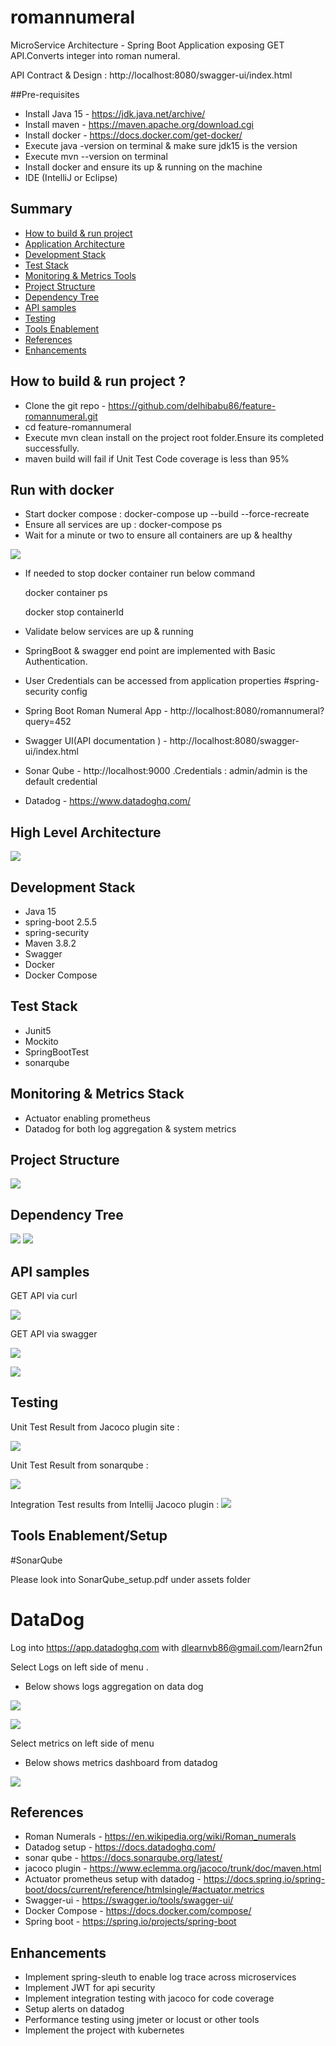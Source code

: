 # romannumeral
MicroService Architecture - Spring Boot Application exposing GET API.Converts integer into roman numeral.

API Contract & Design : http://localhost:8080/swagger-ui/index.html

##Pre-requisites

* Install Java 15 - https://jdk.java.net/archive/
* Install maven - https://maven.apache.org/download.cgi
* Install docker - https://docs.docker.com/get-docker/
* Execute java -version on terminal & make sure jdk15 is the version
* Execute mvn --version on terminal
* Install docker and ensure its up & running on the machine
* IDE (IntelliJ or Eclipse)

## Summary

- [How to build & run project](#how-to-build--run-project-)
- [Application Architecture](#application-architecture)
- [Development Stack](#development-stack)
- [Test Stack](#test-stack)
- [Monitoring & Metrics Tools](#monitoring--metrics-stack)
- [Project Structure](#project-structure)
- [Dependency Tree](#dependency-tree)  
- [API samples](#api-samples)
- [Testing](#testing)
- [Tools Enablement](#tools-enablement)
- [References](#references)
- [Enhancements](#enhancements)

## How to build & run project ?

* Clone the git repo - https://github.com/delhibabu86/feature-romannumeral.git
* cd feature-romannumeral
* Execute mvn clean install on the project root folder.Ensure its completed successfully.
* maven build will fail if Unit Test Code coverage is less than 95%

## Run with docker

* Start docker compose : docker-compose up --build --force-recreate
* Ensure all services are up : docker-compose ps
* Wait for a minute or two to ensure all containers are up & healthy

![](assets/docker_container_health.png)

* If needed to stop docker container run below command
  
    docker container ps
  
    docker stop containerId

* Validate below services are up & running 

* SpringBoot & swagger end point are implemented with Basic Authentication.

* User Credentials can be accessed from application properties #spring-security config

* Spring Boot Roman Numeral App - http://localhost:8080/romannumeral?query=452
* Swagger UI(API documentation ) - http://localhost:8080/swagger-ui/index.html
* Sonar Qube - http://localhost:9000 .Credentials : admin/admin is the default credential
* Datadog - https://www.datadoghq.com/


## High Level Architecture

![](assets/RomanNumeral_Architecture.png)

## Development Stack

* Java 15
* spring-boot 2.5.5
* spring-security  
* Maven 3.8.2
* Swagger 
* Docker
* Docker Compose

## Test Stack

* Junit5
* Mockito
* SpringBootTest
* sonarqube

## Monitoring & Metrics Stack

* Actuator enabling prometheus
* Datadog for both log aggregation & system metrics

## Project Structure

![](assets/ProjectStructure.png)

## Dependency Tree
![](assets/dependencyTree_1.png)
![](assets/dependencytree_image2.png)


## API samples

GET API via curl

![](assets/curl_api.jpeg)


GET API via swagger


![](assets/swagger-api.png)

![](assets/swagger-api-error-response.png)


## Testing

Unit Test Result from Jacoco plugin site :

![](assets/unittest_site_index_html.png)

Unit Test Result from sonarqube :

![](assets/SonarQube_Result.png)

Integration Test results from Intellij Jacoco plugin :
![](assets/integration_test_results.png)

## Tools Enablement/Setup

#SonarQube 

Please look into SonarQube_setup.pdf under assets folder

# DataDog

Log into https://app.datadoghq.com with dlearnvb86@gmail.com/learn2fun

Select Logs on left side of menu .
* Below shows logs aggregation on data dog

![](assets/datadog_logs.png)

![](assets/datadog_logs_2.png)

Select metrics on left side of menu
* Below shows metrics dashboard from datadog

![](assets/datadog_metrics_prometheus.png)


## References

* Roman Numerals - https://en.wikipedia.org/wiki/Roman_numerals
* Datadog setup - https://docs.datadoghq.com/
* sonar qube - https://docs.sonarqube.org/latest/
* jacoco plugin - https://www.eclemma.org/jacoco/trunk/doc/maven.html
* Actuator prometheus setup with datadog - https://docs.spring.io/spring-boot/docs/current/reference/htmlsingle/#actuator.metrics
* Swagger-ui - https://swagger.io/tools/swagger-ui/
* Docker Compose - https://docs.docker.com/compose/
* Spring boot - https://spring.io/projects/spring-boot

## Enhancements
* Implement spring-sleuth to enable log trace across microservices
* Implement JWT for api security
* Implement integration testing with jacoco for code coverage
* Setup alerts on datadog
* Performance testing using jmeter or locust or other tools
* Implement the project with kubernetes








